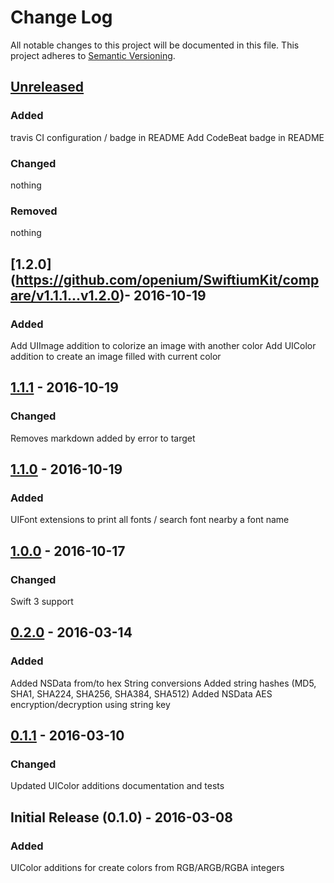 # Change Log
All notable changes to this project will be documented in this file.
This project adheres to [Semantic Versioning](http://semver.org/).

## [Unreleased](https://github.com/openium/SwiftiumKit/compare/latest...HEAD)
### Added
travis CI configuration / badge in README
Add CodeBeat badge in README

### Changed
nothing

### Removed
nothing

## [1.2.0] (https://github.com/openium/SwiftiumKit/compare/v1.1.1...v1.2.0)- 2016-10-19
### Added
Add UIImage addition to colorize an image with another color
Add UIColor addition to create an image filled with current color

## [1.1.1](https://github.com/openium/SwiftiumKit/compare/v1.1.0...v1.1.1) - 2016-10-19
### Changed
Removes markdown added by error to target

## [1.1.0](https://github.com/openium/SwiftiumKit/compare/v1.0.0...v1.1.0) - 2016-10-19
### Added
UIFont extensions to print all fonts / search font nearby a font name

## [1.0.0](https://github.com/openium/SwiftiumKit/compare/v0.2.0...v1.0.0) - 2016-10-17
### Changed
Swift 3 support

## [0.2.0](https://github.com/openium/SwiftiumKit/compare/v0.1.1...v0.2.0) - 2016-03-14
### Added
Added NSData from/to hex String conversions
Added string hashes (MD5, SHA1, SHA224, SHA256, SHA384, SHA512)
Added NSData AES encryption/decryption using string key

## [0.1.1](https://github.com/openium/SwiftiumKit/compare/v0.1.0...v0.1.1) - 2016-03-10
### Changed
Updated UIColor additions documentation and tests

## Initial Release (0.1.0) - 2016-03-08
### Added
UIColor additions for create colors from RGB/ARGB/RGBA integers

